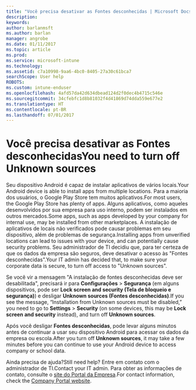 ```yaml
---
title: "Você precisa desativar as Fontes desconhecidas | Microsoft Docs"
description: 
keywords: 
author: barlanmsft
ms.author: barlan
manager: angrobe
ms.date: 01/11/2017
ms.topic: article
ms.prod: 
ms.service: microsoft-intune
ms.technology: 
ms.assetid: c7a10998-9aa6-4bc0-8405-27a30c61bca7
searchScope: User help
ROBOTS: 
ms.custom: intune-enduser
ms.openlocfilehash: 4afd57da42d634dbead124d2f0dec4b4715c546e
ms.sourcegitcommit: 34cfebfc1d8b81032f4d41869d74dda559e677e2
ms.translationtype: HT
ms.contentlocale: pt-BR
ms.lasthandoff: 07/01/2017
---
```

# <span data-ttu-id="fa412-102">Você precisa desativar as Fontes desconhecidas</span><span class="sxs-lookup"><span data-stu-id="fa412-102">You need to turn off Unknown sources</span></span>
<a id="you-need-to-turn-off-unknown-sources" class="xliff"></a>

<span data-ttu-id="fa412-103">Seu dispositivo Android é capaz de instalar aplicativos de vários locais.</span><span class="sxs-lookup"><span data-stu-id="fa412-103">Your Android device is able to install apps from multiple locations.</span></span> <span data-ttu-id="fa412-104">Para a maioria dos usuários, o Google Play Store tem muitos aplicativos.</span><span class="sxs-lookup"><span data-stu-id="fa412-104">For most users, the Google Play Store has plenty of apps.</span></span> <span data-ttu-id="fa412-105">Alguns aplicativos, como aqueles desenvolvidos por sua empresa para uso interno, podem ser instalados em outros mercados.</span><span class="sxs-lookup"><span data-stu-id="fa412-105">Some apps, such as apps developed by your company for internal use, may be installed from other marketplaces.</span></span> <span data-ttu-id="fa412-106">A instalação de aplicativos de locais não verificados pode causar problemas em seu dispositivo, além de problemas de segurança.</span><span class="sxs-lookup"><span data-stu-id="fa412-106">Installing apps from unverified locations can lead to issues with your device, and can potentially cause security problems.</span></span> <span data-ttu-id="fa412-107">Seu administrador de TI decidiu que, para ter certeza de que os dados da empresa são seguros, deve desativar o acesso às "Fontes desconhecidas".</span><span class="sxs-lookup"><span data-stu-id="fa412-107">Your IT admin has decided that, to make sure your corporate data is secure, to turn off access to "Unknown sources".</span></span>

<span data-ttu-id="fa412-108">Se você vir a mensagem "A instalação de fontes desconhecidas deve ser desabilitada", precisará ir para **Configurações** > **Segurança** (em alguns dispositivos, pode ser **Lock screen and security (Tela de bloqueio e segurança)**) e desligar **Unknown sources (Fontes desconhecidas)**.</span><span class="sxs-lookup"><span data-stu-id="fa412-108">If you see the message, “Installation from Unknown sources must be disabled,” you need to go to **Settings** > **Security** (on some devices, this may be **Lock screen and security** instead), and turn off **Unknown sources**.</span></span>

<span data-ttu-id="fa412-109">Após você desligar **Fontes desconhecidas**, pode levar alguns minutos antes de continuar a usar seu dispositivo Android para acessar os dados da empresa ou escola.</span><span class="sxs-lookup"><span data-stu-id="fa412-109">After you turn off **Unknown sources**, it may take a few minutes before you can continue to use your Android device to access company or school data.</span></span>

<span data-ttu-id="fa412-110">Ainda precisa de ajuda?</span><span class="sxs-lookup"><span data-stu-id="fa412-110">Still need help?</span></span> <span data-ttu-id="fa412-111">Entre em contato com o administrador de TI.</span><span class="sxs-lookup"><span data-stu-id="fa412-111">Contact your IT admin.</span></span> <span data-ttu-id="fa412-112">Para obter as informações de contato, consulte o [site do Portal da Empresa](http://portal.manage.microsoft.com).</span><span class="sxs-lookup"><span data-stu-id="fa412-112">For contact information, check the [Company Portal website](http://portal.manage.microsoft.com).</span></span>
